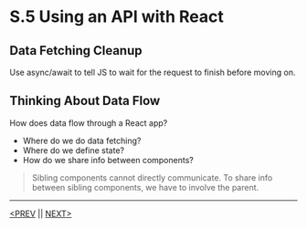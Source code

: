 # S.5 Using an API with React

## Data Fetching Cleanup

Use async/await to tell JS to wait for the request to finish before moving on.

## Thinking About Data Flow

How does data flow through a React app?

-   Where do we do data fetching?
-   Where do we define state?
-   How do we share info between components?

> Sibling components cannot directly communicate. To share info between sibling components, we have to involve the parent.

---

[<PREV](./230122.md) || [NEXT>](./230124.md)
